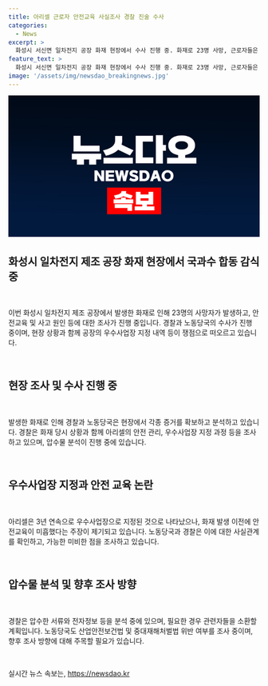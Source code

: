 ```yaml
---
title: 아리셀 근로자 안전교육 사실조사 경찰 진술 수사
categories:
  - News
excerpt: >
  화성시 서신면 일차전지 공장 화재 현장에서 수사 진행 중. 화재로 23명 사망, 근로자들은 안전교육 미진 주장. 경찰, 안전교육 관련 사실 확인 수사. 20여 명 참고인 조사, 압수물 분석 중. 피의자 법 위반 여부 파악 중. 화재 전 우수사업장 선정, 박순관 대표 등 소환 가능성도 열려. 사망자 1명 발인식 진행. (150자)
feature_text: >
  화성시 서신면 일차전지 공장 화재 현장에서 수사 진행 중. 화재로 23명 사망, 근로자들은 안전교육 미진 주장. 경찰, 안전교육 관련 사실 확인 수사. 20여 명 참고인 조사, 압수물 분석 중. 피의자 법 위반 여부 파악 중. 화재 전 우수사업장 선정, 박순관 대표 등 소환 가능성도 열려. 사망자 1명 발인식 진행. (150자)
image: '/assets/img/newsdao_breakingnews.jpg'
---
```


<p><img src="/assets/img/newsdao_breakingnews.jpg" alt="pcversion 속보" /></p>

<h2 data-ke-size="size26">화성시 일차전지 제조 공장 화재 현장에서 국과수 합동 감식 중</h2>

<p data-ke-size="size16">&nbsp;</p>

<p>이번 화성시 일차전지 제조 공장에서 발생한 화재로 인해 23명의 사망자가 발생하고, 안전교육 및 사고 원인 등에 대한 조사가 진행 중입니다. 경찰과 노동당국의 수사가 진행 중이며, 현장 상황과 함께 공장의 우수사업장 지정 내역 등이 쟁점으로 떠오르고 있습니다.</p>

<p data-ke-size="size16">&nbsp;</p>

<h2 data-ke-size="size24">현장 조사 및 수사 진행 중</h2>

<p data-ke-size="size16">&nbsp;</p>

<p>발생한 화재로 인해 경찰과 노동당국은 현장에서 각종 증거를 확보하고 분석하고 있습니다. 경찰은 화재 당시 상황과 함께 아리셀의 안전 관리, 우수사업장 지정 과정 등을 조사하고 있으며, 압수물 분석이 진행 중에 있습니다.</p>

<p data-ke-size="size16">&nbsp;</p>

<h2 data-ke-size="size24">우수사업장 지정과 안전 교육 논란</h2>

<p data-ke-size="size16">&nbsp;</p>

<p>아리셀은 3년 연속으로 우수사업장으로 지정된 것으로 나타났으나, 화재 발생 이전에 안전교육이 미흡했다는 주장이 제기되고 있습니다. 노동당국과 경찰은 이에 대한 사실관계를 확인하고, 가능한 미비한 점을 조사하고 있습니다.</p>

<p data-ke-size="size16">&nbsp;</p>

<h2 data-ke-size="size24">압수물 분석 및 향후 조사 방향</h2>

<p data-ke-size="size16">&nbsp;</p>

<p>경찰은 압수한 서류와 전자정보 등을 분석 중에 있으며, 필요한 경우 관련자들을 소환할 계획입니다. 노동당국도 산업안전보건법 및 중대재해처벌법 위반 여부를 조사 중이며, 향후 조사 방향에 대해 주목할 필요가 있습니다.</p>

<p data-ke-size="size16">&nbsp;</p>
실시간 뉴스 속보는, <a href="https://newsdao.kr" rel="dofollow">https://newsdao.kr</a>


